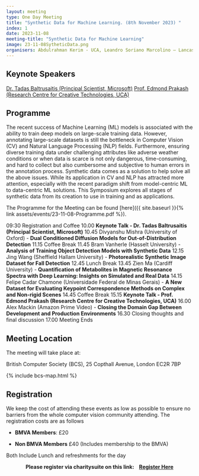 ```yaml
---
layout: meeting
type: One Day Meeting
title: "Synthetic Data for Machine Learning. (8th November 2023) "
index: 1
date: 2023-11-08
meeting-title: "Synthetic Data for Machine Learning"
image: 23-11-08SytheticData.png
organisers: Abdulrahman Kerim - UCA, Leandro Soriano Marcolino – Lancaster University, Erickson Nascimento - Universidade Federal de Minas Gerais & Microsoft
---
```


## Keynote Speakers

[Dr. Tadas Baltrusaitis (Principal Scientist, Microsoft)](https://www.microsoft.com/en-us/research/people/tabaltru/)
[Prof. Edmond Prakash (Research Centre for Creative Technologies, UCA)](https://www.linkedin.com/in/edmondprakash)

## Programme

The recent success of Machine Learning (ML) models is associated with the ability to train deep models on large-scale training data. However, annotating large-scale datasets is still the bottleneck in Computer Vision (CV) and Natural Language Processing (NLP) fields. Furthermore, ensuring diverse training data under challenging attributes like adverse weather conditions or when data is scarce is not only dangerous, time-consuming, and hard to collect but also cumbersome and subjective to human errors in the annotation process.
Synthetic data comes as a solution to help solve all the above issues. While its application in CV and NLP has attracted more attention, especially with the recent paradigm shift from model-centric ML to data-centric ML solutions. This Symposium explores all stages of synthetic data from its creation to use in training and as applications.

The Programme for the Meeting can be found [here]({{ site.baseurl }}{% link assets/events/23-11-08-Programme.pdf %}).



09:30 Registration and Coffee
10.00 **Keynote Talk - Dr. Tadas Baltrusaitis (Principal Scientist, Microsoft)**
10.45 Divyanshu Mishra (University of Oxford) - **Dual Conditioned Diffusion Models for Out-of-Distribution Detection**
11.15 Coffee Break 11.45 Bram Vanherle (Hasselt University) - **Analysis of Training Object Detection Models with Synthetic Data** 
12.15 Jing Wang (Sheffield Hallam University) - **Photorealistic Synthetic Image Dataset for Fall Detection**
12.45 Lunch Break 13.45 Zien Ma (Cardiff University) - **Quantification of Metabolites in Magnetic Resonance Spectra with Deep Learning: Insights on Simulated and Real Data**
14.15 Felipe Cadar Chamone (Universidade Federal de Minas Gerais) - **A New Dataset for Evaluating Keypoint Correspondence Methods on Complex and Non-rigid Scenes**
14.45 Coffee Break
15.15 **Keynote Talk - Prof. Edmond Prakash (Research Centre for Creative Technologies, UCA)**
16.00 Alex Mackin (Amazon Prime Video) - **Closing the Domain Gap Between Development and Production Environments**
16.30 Closing thoughts and final discussion
17.00 Meeting Ends


## Meeting Location

The meeting will take place at:

British Computer Society (BCS), 25 Copthall Avenue, London EC2R 7BP

{% include bcs-map.html %}

## Registration

We keep the cost of attending these events as low as possible to ensure no barriers from the whole computer vision community attending. 
The registration costs are as follows 

- **BMVA Members**:  £20

- **Non BMVA Members**   £40 (Includes membership to the BMVA)

Both Include Lunch and refreshments for the day


<div class="alert mt-3 alert-info" style="text-align:center;">
<span><strong>Please register via charitysuite on this link: &nbsp;&nbsp;
<a class="btn btn-warning" role="button" href="https://bmva.charitysuite.com/events/mhezay4q">Register Here</a></strong></span>
</div>



